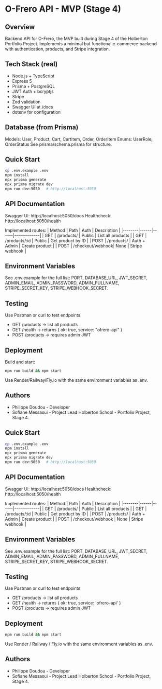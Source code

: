 # O-Frero API - MVP (Stage 4)

## Overview
Backend API for O-Frero, the MVP built during Stage 4 of the Holberton Portfolio Project.
Implements a minimal but functional e-commerce backend with authentication, products, and Stripe integration.

## Tech Stack (real)
- Node.js + TypeScript
- Express 5
- Prisma + PostgreSQL
- JWT Auth + bcryptjs
- Stripe
- Zod validation
- Swagger UI at /docs
- dotenv for configuration

## Database (from Prisma)
Models: User, Product, Cart, CartItem, Order, OrderItem
Enums: UserRole, OrderStatus
See prisma/schema.prisma for structure.

## Quick Start
```bash
cp .env.example .env
npm install
npx prisma generate
npx prisma migrate dev
npm run dev:5050   # http://localhost:5050
```

## API Documentation
Swagger UI: http://localhost:5050/docs
Healthcheck: http://localhost:5050/health

Implemented routes:
| Method | Path | Auth | Description |
|--------|------|------|-------------|
| GET    | /products/       | Public        | List all products |
| GET    | /products/:id    | Public        | Get product by ID |
| POST   | /products/       | Auth + Admin  | Create product    |
| POST   | /checkout/webhook| None          | Stripe webhook    |

## Environment Variables
See .env.example for the full list: PORT, DATABASE_URL, JWT_SECRET,
ADMIN_EMAIL, ADMIN_PASSWORD, ADMIN_FULLNAME, STRIPE_SECRET_KEY, STRIPE_WEBHOOK_SECRET.

## Testing
Use Postman or curl to test endpoints.
- GET /products -> list all products
- GET /health -> returns { ok: true, service: "ofrero-api" }
- POST /products -> requires admin JWT

## Deployment
Build and start:
```bash
npm run build && npm start
```
Use Render/Railway/Fly.io with the same environment variables as .env.

## Authors
- Philippe Doudou - Developer
- Sofiane Messaoui - Project Lead
Holberton School - Portfolio Project, Stage 4.

## Quick Start
```bash
cp .env.example .env
npm install
npx prisma generate
npx prisma migrate dev
npm run dev:5050   # http://localhost:5050
```

## API Documentation
Swagger UI: http://localhost:5050/docs
Healthcheck: http://localhost:5050/health

Implemented routes:
| Method | Path | Auth | Description |
|--------|------|------|-------------|
| GET    | /products/        | Public       | List all products |
| GET    | /products/:id     | Public       | Get product by ID |
| POST   | /products/        | Auth + Admin | Create product |
| POST   | /checkout/webhook | None         | Stripe webhook |

## Environment Variables
See .env.example for the full list:
PORT, DATABASE_URL, JWT_SECRET, ADMIN_EMAIL, ADMIN_PASSWORD, ADMIN_FULLNAME, STRIPE_SECRET_KEY, STRIPE_WEBHOOK_SECRET.

## Testing
Use Postman or curl to test endpoints:
- GET /products -> list all products
- GET /health -> returns { ok: true, service: 'ofrero-api' }
- POST /products -> requires admin JWT

## Deployment
```bash
npm run build && npm start
```
Use Render / Railway / Fly.io with the same environment variables as .env.

## Authors
- Philippe Doudou - Developer
- Sofiane Messaoui - Project Lead
Holberton School - Portfolio Project, Stage 4.

